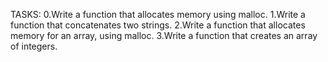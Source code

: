 TASKS:
0.Write a function that allocates memory using malloc.
1.Write a function that concatenates two strings.
2.Write a function that allocates memory for an array, using malloc.
3.Write a function that creates an array of integers.
